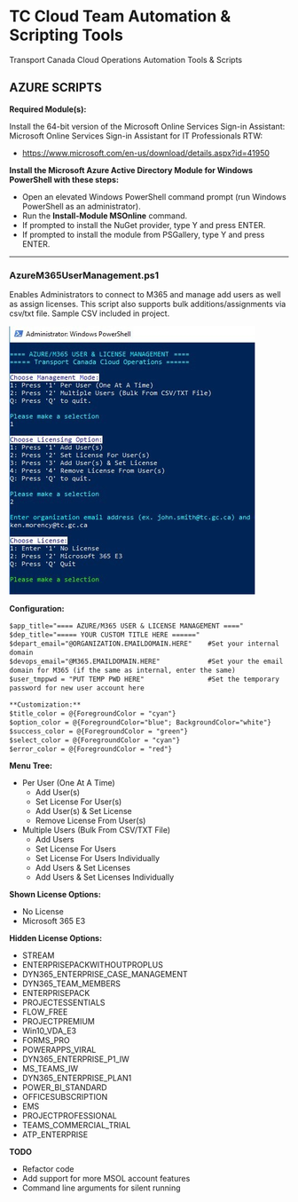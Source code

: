 # TC Cloud Team Automation & Scripting Tools

Transport Canada Cloud Operations Automation Tools &amp; Scripts


## AZURE SCRIPTS

**Required Module(s):**

Install the 64-bit version of the Microsoft Online Services Sign-in Assistant: Microsoft Online Services Sign-in Assistant for IT Professionals RTW: 
- https://www.microsoft.com/en-us/download/details.aspx?id=41950

**Install the Microsoft Azure Active Directory Module for Windows PowerShell with these steps:**
- Open an elevated Windows PowerShell command prompt (run Windows PowerShell as an administrator).
- Run the **Install-Module MSOnline** command.
- If prompted to install the NuGet provider, type Y and press ENTER.
- If prompted to install the module from PSGallery, type Y and press ENTER.

---------------------------------------------------------

### AzureM365UserManagement.ps1
Enables Administrators to connect to M365 and manage add users as well as assign licenses. This script also supports bulk additions/assignments via csv/txt file. Sample CSV included in project.

![AzureM365UserManagement](./AzureM365UserManagement.jpg)

**Configuration:**
```
$app_title="==== AZURE/M365 USER & LICENSE MANAGEMENT ===="
$dep_title="===== YOUR CUSTOM TITLE HERE ======"
$depart_email="@ORGANIZATION.EMAILDOMAIN.HERE"    #Set your internal domain
$devops_email="@M365.EMAILDOMAIN.HERE"            #Set your the email domain for M365 (if the same as internal, enter the same)
$user_tmppwd = "PUT TEMP PWD HERE"                #Set the temporary password for new user account here
```
```
**Customization:**
$title_color = @{ForegroundColor = "cyan"}
$option_color = @{ForegroundColor="blue"; BackgroundColor="white"}
$success_color = @{ForegroundColor = "green"}
$select_color = @{ForegroundColor = "cyan"}
$error_color = @{ForegroundColor = "red"}
```

**Menu Tree:**
- Per User (One At A Time)
  - Add User(s)
  - Set License For User(s)
  - Add User(s) & Set License
  - Remove License From User(s)
 - Multiple Users (Bulk From CSV/TXT File)
   - Add Users
   - Set License For Users
   - Set License For Users Individually
   - Add Users & Set Licenses
   - Add Users & Set Licenses Individually

**Shown License Options:**
- No License
- Microsoft 365 E3

**Hidden License Options:**
- STREAM
- ENTERPRISEPACKWITHOUTPROPLUS
- DYN365_ENTERPRISE_CASE_MANAGEMENT
- DYN365_TEAM_MEMBERS
- ENTERPRISEPACK
- PROJECTESSENTIALS
- FLOW_FREE
- PROJECTPREMIUM
- Win10_VDA_E3
- FORMS_PRO
- POWERAPPS_VIRAL
- DYN365_ENTERPRISE_P1_IW
- MS_TEAMS_IW
- DYN365_ENTERPRISE_PLAN1
- POWER_BI_STANDARD
- OFFICESUBSCRIPTION
- EMS
- PROJECTPROFESSIONAL
- TEAMS_COMMERCIAL_TRIAL
- ATP_ENTERPRISE

**TODO**
- Refactor code
- Add support for more MSOL account features
- Command line arguments for silent running

